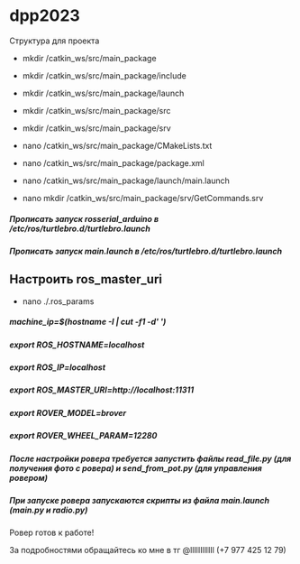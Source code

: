 # dpp2023

Структура для проекта

* mkdir /catkin_ws/src/main_package
* mkdir /catkin_ws/src/main_package/include
* mkdir /catkin_ws/src/main_package/launch
* mkdir /catkin_ws/src/main_package/src
* mkdir /catkin_ws/src/main_package/srv

* nano /catkin_ws/src/main_package/CMakeLists.txt
* nano /catkin_ws/src/main_package/package.xml

* nano /catkin_ws/src/main_package/launch/main.launch
* nano mkdir /catkin_ws/src/main_package/srv/GetCommands.srv

<h5> Прописать запуск rosserial_arduino в /etc/ros/turtlebro.d/turtlebro.launch </h5>
<h5> Прописать запуск main.launch в /etc/ros/turtlebro.d/turtlebro.launch </h5>



<h2> Настроить ros_master_uri </h2>

* nano ./.ros_params

<h5> machine_ip=$(hostname  -I | cut -f1 -d' ') </h5>
<h5> export ROS_HOSTNAME=localhost </h5>
<h5> export ROS_IP=localhost </h5>
<h5> export ROS_MASTER_URI=http://localhost:11311 </h5>
<h5> export ROVER_MODEL=brover </h5>
<h5> export ROVER_WHEEL_PARAM=12280 </h5>

<h5>После настройки ровера требуется запустить файлы read_file.py (для получения фото с ровера) и send_from_pot.py (для управления ровером)</h5>
<h5>При запуске ровера запускаются скрипты из файла main.launch (main.py и radio.py)</h5>

Ровер готов к работе!

За подробностями обращайтесь ко мне в тг @llIlIIlllIIl
(+7 977 425 12 79)
